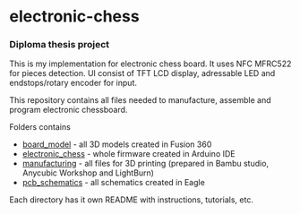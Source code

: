 # electronic-chess
### Diploma thesis project

This is my implementation for electronic chess board. It uses NFC MFRC522 for pieces detection. UI consist of TFT LCD display, adressable LED and endstops/rotary encoder for input. 

This repository contains all files needed to manufacture, assemble and program electronic chessboard.

Folders contains
- [board_model](\board_model\README.md) - all 3D models created in Fusion 360
- [electronic_chess](\electronic_chess\README.md) - whole firmware created in Arduino IDE
- [manufacturing](\manufacturing\README.md) - all files for 3D printing (prepared in Bambu studio, Anycubic Workshop and LightBurn)
- [pcb_schematics](\pcb_schematics\README.md) - all schematics created in Eagle

Each directory has it own README with instructions, tutorials, etc. 
